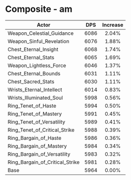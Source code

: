 # Composite - am
| Actor | DPS | Increase |
|---|:---:|:---:|
|Weapon_Celestial_Guidance|6086|2.04%|
|Weapon_Sinful_Revelation|6076|1.88%|
|Chest_Eternal_Insight|6068|1.74%|
|Chest_Eternal_Stats|6065|1.69%|
|Weapon_Lightless_Force|6046|1.37%|
|Chest_Eternal_Bounds|6031|1.11%|
|Chest_Sacred_Stats|6030|1.11%|
|Wrists_Eternal_Intellect|6014|0.83%|
|Wrists_Illuminated_Soul|5998|0.56%|
|Ring_Tenet_of_Haste|5994|0.50%|
|Ring_Tenet_of_Mastery|5991|0.45%|
|Ring_Tenet_of_Versatility|5989|0.41%|
|Ring_Tenet_of_Critical_Strike|5988|0.39%|
|Ring_Bargain_of_Haste|5986|0.36%|
|Ring_Bargain_of_Mastery|5984|0.34%|
|Ring_Bargain_of_Versatility|5983|0.32%|
|Ring_Bargain_of_Critical_Strike|5981|0.28%|
|Base|5964|0.00%|
